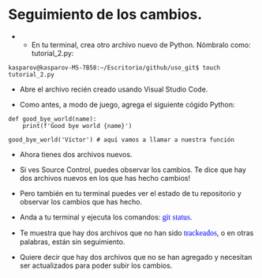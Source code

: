 # Seguimiento de los cambios.

* * En tu terminal, crea otro archivo nuevo de Python. Nómbralo como: tutorial_2.py:

```console
kasparov@kasparov-MS-7B58:~/Escritorio/github/uso_git$ touch tutorial_2.py
```
* Abre el archivo recién creado usando Visual Studio Code.

* Como antes, a modo de juego, agrega el siguiente cógido Python:

```
def good_bye_world(name):
    print(f'Good bye world {name}')

good_bye_world('Víctor') # aquí vamos a llamar a nuestra función
```

* Ahora tienes dos archivos nuevos. 

* Si ves Source Control, puedes observar los cambios. Te dice que hay dos archivos nuevos en los que has hecho cambios!

* Pero también en tu terminal puedes ver el estado de tu repositorio y observar los cambios que has hecho.

* Anda a tu terminal y ejecuta los comandos: <span style="color: blue; font-family: Babas; font-size: 1.12em;">git status</span>.

* Te muestra que hay dos archivos que no han sido <span style="color: blue; font-family: Babas; font-size: 1.12em;">trackeados</span>, o en otras palabras, están sin seguimiento.

* Quiere decir que hay dos archivos que no se han agregado y necesitan ser actualizados para poder subir los cambios.


